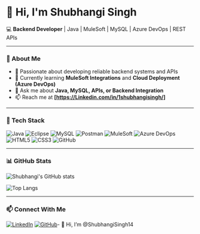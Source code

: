 # 👋 Hi, I'm Shubhangi Singh  

💻 **Backend Developer** | Java | MuleSoft | MySQL | Azure DevOps | REST APIs  

---

### 👀 About Me  
- 🔭 Passionate about developing reliable backend systems and APIs  
- 🌱 Currently learning **MuleSoft Integrations** and **Cloud Deployment (Azure DevOps)**  
- 💬 Ask me about **Java, MySQL, APIs, or Backend Integration**  
- 📫 Reach me at **[https://Linkedin.com/in/1shubhangisingh/]**  

---

### 🧰 Tech Stack  

![Java](https://img.shields.io/badge/Java-ED8B00?style=for-the-badge&logo=openjdk&logoColor=white)
![Eclipse](https://img.shields.io/badge/Eclipse-2C2255?style=for-the-badge&logo=eclipseide&logoColor=white)
![MySQL](https://img.shields.io/badge/MySQL-005C84?style=for-the-badge&logo=mysql&logoColor=white)
![Postman](https://img.shields.io/badge/Postman-FF6C37?style=for-the-badge&logo=postman&logoColor=white)
![MuleSoft](https://img.shields.io/badge/MuleSoft-009EDB?style=for-the-badge&logo=mulesoft&logoColor=white)
![Azure DevOps](https://img.shields.io/badge/Azure%20DevOps-0078D7?style=for-the-badge&logo=azuredevops&logoColor=white)
![HTML5](https://img.shields.io/badge/HTML5-E34F26?style=for-the-badge&logo=html5&logoColor=white)
![CSS3](https://img.shields.io/badge/CSS3-1572B6?style=for-the-badge&logo=css3&logoColor=white)
![GitHub](https://img.shields.io/badge/GitHub-181717?style=for-the-badge&logo=github&logoColor=white)

---

### 📊 GitHub Stats  
![Shubhangi's GitHub stats](https://github-readme-stats.vercel.app/api?username=ShubhangiSingh14&show_icons=true&theme=tokyonight)

![Top Langs](https://github-readme-stats.vercel.app/api/top-langs/?username=ShubhangiSingh14&layout=compact&theme=tokyonight)

---

### 📫 Connect With Me  
[![LinkedIn](https://img.shields.io/badge/LinkedIn-0A66C2?style=for-the-badge&logo=linkedin&logoColor=white)](https://Linkedin.com/in/1shubhangisingh)
[![GitHub](https://img.shields.io/badge/GitHub-181717?style=for-the-badge&logo=github&logoColor=white)](https://github.com/ShubhangiSingh14)- 👋 Hi, I’m @ShubhangiSingh14

<!---
ShubhangiSingh14/ShubhangiSingh14 is a ✨ special ✨ repository because its `README.md` (this file) appears on your GitHub profile.
You can click the Preview link to take a look at your changes.
--->
